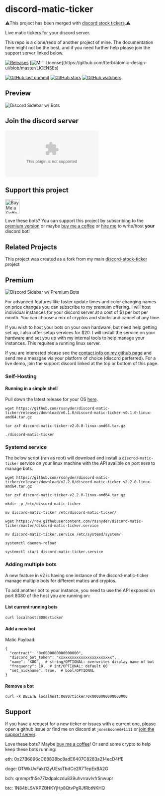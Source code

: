 # discord-matic-ticker

⚠️This project has been merged with [discord stock tickers](https://github.com/rssnyder/discord-stock-ticker).⚠️

Live matic tickers for your discord server.

This repo is a clone/redo of another project of mine. The documentation here might not be the best, and if you need further help please join the support server linked below.

[![Releases](https://github.com/rssnyder/discord-stock-ticker/workflows/Build%20and%20Publish%20Container%20Image/badge.svg)](https://github.com/rssnyder/discord-matic-ticker/releases)
[![MIT License](https://img.shields.io/apm/l/atomic-design-ui.svg?)](https://github.com/tterb/atomic-design-ui/blob/master/LICENSEs)

[![GitHub last commit](https://img.shields.io/github/last-commit/rssnyder/discord-matic-ticker.svg?style=flat)]()
[![GitHub stars](https://img.shields.io/github/stars/rssnyder/discord-matic-ticker.svg?style=social&label=Star)]()
[![GitHub watchers](https://img.shields.io/github/watchers/rssnyder/discord-matic-ticker.svg?style=social&label=Watch)]()

## Preview

![Discord Sidebar w/ Bots](https://s3.cloud.rileysnyder.org/public/assets/sidebarmatic.png)

## Join the discord server
[![Discord Chat](https://logo.clearbit.com/discord.com)](https://discord.gg/CQqnCYEtG7)

## Support this project
<a href='https://ko-fi.com/rileysnyder' target='_blank'><img height='35' style='border:0px;height:46px;' src='https://az743702.vo.msecnd.net/cdn/kofi3.png?v=0' border='0' alt='Buy Me a Coffee' /></a>

Love these bots? You can support this project by subscribing to the [premium version](https://github.com/rssnyder/discord-stock-ticker/blob/master/README.md#premium) or maybe [buy me a coffee](https://ko-fi.com/rileysnyder) or [hire me](https://github.com/rssnyder) to write/host **your** discord bot!

## Related Projects

This project was created as a fork from my main [discord-stock-ticker](https://github.com/rssnyder/discord-stock-ticker) project

## Premium

![Discord Sidebar w/ Premium Bots](https://s3.cloud.rileysnyder.org/public/assets/sidebar-premium.png)

For advanced features like faster update times and color changing names on price changes you can subscribe to my premuim offering. I will host individual instances for your discord server at a cost of $1 per bot per month. You can choose a mix of cryptos and stocks and cancel at any time.

If you wish to host your bots on your own hardware, but need help getting set up, I also offer setup services for $20. I will install the service on your hardware and set you up with my internal tools to help manage your instances. This requires a running linux server.

If you are interested please see the [contact info on my github page](https://github.com/rssnyder) and send me a messgae via your platform of choice (discord perferred). For a live demo, join the support discord linked at the top or bottom of this page.

### Self-Hosting

#### Running in a simple shell

Pull down the latest release for your OS [here](https://github.com/rssnyder/discord-matic-ticker/releases).

```
wget https://github.com/rssnyder/discord-matic-ticker/releases/download/v0.1.0/discord-matic-ticker-v0.1.0-linux-amd64.tar.gz

tar zxf discord-matic-ticker-v2.0.0-linux-amd64.tar.gz

./discord-matic-ticker
```

### Systemd service

The below script (ran as root) will download and install a `discrod-matic-ticker` service on your linux machine with the API avalible on port `8080` to manage bots.

```
wget https://github.com/rssnyder/discord-matic-ticker/releases/download/v2.2.0/discord-matic-ticker-v2.2.0-linux-amd64.tar.gz

tar zxf discord-matic-ticker-v2.2.0-linux-amd64.tar.gz

mkdir -p /etc/discord-matic-ticker

mv discord-matic-ticker /etc/discord-matic-ticker/

wget https://raw.githubusercontent.com/rssnyder/discord-matic-ticker/master/discord-matic-ticker.service

mv discord-matic-ticker.service /etc/systemd/system/

systemctl daemon-reload

systemctl start discord-matic-ticker.service
```

### Adding multiple bots

A new feature in v2 is having one instance of the discord-matic-ticker manage multiple bots for different matics and cryptos.

To add another bot to your instance, you need to use the API exposed on port 8080 of the host you are running on:

#### List current running bots

```
curl localhost:8080/ticker
```

#### Add a new bot

Matic Payload: 

```
{
  "contract": "0x0000000000000000",
  "discord_bot_token": "xxxxxxxxxxxxxxxxxxxxxxxx",
  "name": "XDO",  # string/OPTIONAL: overwrites display name of bot
  "frequency": 10,  # int/OPTIONAL: default 60
  "set_nickname": true,  # bool/OPTIONAL
}
```

#### Remove a bot

```
curl -X DELETE localhost:8080/ticker/0x0000000000000000
```

## Support

If you have a request for a new ticker or issues with a current one, please open a github issue or find me on discord at `jonesbooned#1111` or [join the support server](https://discord.gg/CQqnCYEtG7).

Love these bots? Maybe [buy me a coffee](https://ko-fi.com/rileysnyder)! Or send some crypto to help keep these bots running:

eth: 0x27B6896cC68838bc8adE6407C8283a214ecD4ffE

doge: DTWkUvFakt12yUEssTbdCe2R7TepExBA2G

bch: qrnmprfh5e77lzdpalczdu839uhvrravlvfr5nwupr

btc: 1N84bLSVKPZBHKYjHp8QtvPgRJfRbtNKHQ
